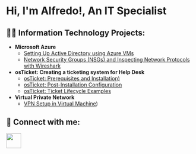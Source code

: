 <h1>Hi, I'm Alfredo!, An IT Specialist </h1>

<h2>👨‍💻 Information Technology Projects:</h2>

- <b>Microsoft Azure</b>
  - [Setting Up Active Directory using Azure VMs](https://github.com/farredondo3/config-AD/blob/main/README.md)
  - [Network Security Groups (NSGs) and Inspecting Network Protocols with Wireshark](https://github.com/farredondo3/az-network-protocols)
- <b>osTicket: Creating a ticketing system for Help Desk</b>
  - [osTicket: Prerequisites and Installation)](https://github.com/farredondo3/wguSoftware1FX)
  - [osTicket: Post-Installation Configuration](https://github.com/farredondo3/AlfredoArredondoC195PAv1.2)
  - [osTicket: Ticket Lifecycle Examples](https://github.com/farredondo3/AlfredoArredondoC195PAv1.2)
- <b>Virtual Private Network</b>
  - [VPN Setup in Virtual Machine](https://github.com/farredondo3/Setup-VPN))




<h2> 🤳 Connect with me:</h2>

<a href="https://www.linkedin.com/in/alfredo-arredondo1013/">
  <img src="https://upload.wikimedia.org/wikipedia/commons/c/ca/LinkedIn_logo_initials.png" width="40" height="40">
</a>
